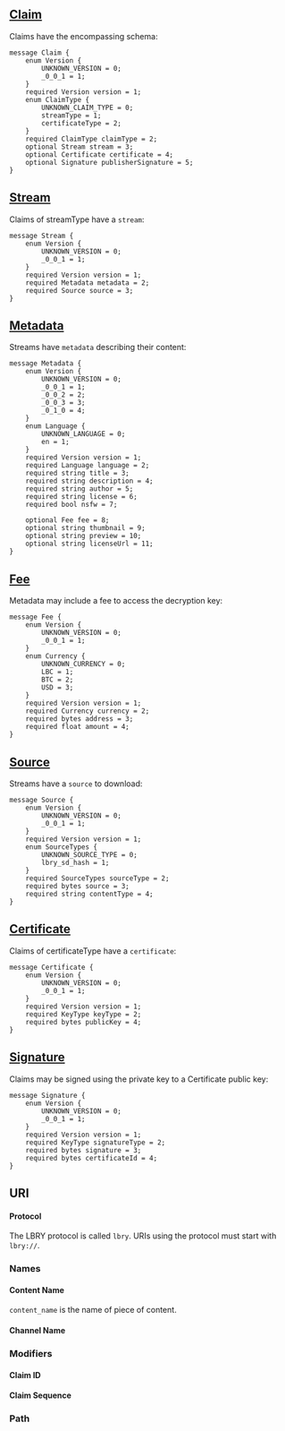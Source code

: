 ## [Claim](https://github.com/lbryio/lbryschema/blob/master/lbryschema/proto/claim.proto)
Claims have the encompassing schema:

    message Claim {
        enum Version {
            UNKNOWN_VERSION = 0;
            _0_0_1 = 1;
        }
        required Version version = 1;
        enum ClaimType {
            UNKNOWN_CLAIM_TYPE = 0;
            streamType = 1;
            certificateType = 2;
        }
        required ClaimType claimType = 2;
        optional Stream stream = 3;
        optional Certificate certificate = 4;
        optional Signature publisherSignature = 5;
    }



## [Stream](https://github.com/lbryio/lbryschema/blob/master/lbryschema/proto/stream.proto)
Claims of streamType have a `stream`:

    message Stream {
        enum Version {
            UNKNOWN_VERSION = 0;
            _0_0_1 = 1;
        }
        required Version version = 1;
        required Metadata metadata = 2;
        required Source source = 3;
    }

## [Metadata](https://github.com/lbryio/lbryschema/blob/master/lbryschema/proto/metadata.proto)
Streams have `metadata` describing their content:

    message Metadata {
        enum Version {
            UNKNOWN_VERSION = 0;
            _0_0_1 = 1;
            _0_0_2 = 2;
            _0_0_3 = 3;
            _0_1_0 = 4;
        }
        enum Language {
            UNKNOWN_LANGUAGE = 0;
            en = 1;
        }
        required Version version = 1;
        required Language language = 2;
        required string title = 3;
        required string description = 4;
        required string author = 5;
        required string license = 6;
        required bool nsfw = 7;
    
        optional Fee fee = 8;
        optional string thumbnail = 9;
        optional string preview = 10;
        optional string licenseUrl = 11;
    }

## [Fee](https://github.com/lbryio/lbryschema/blob/master/lbryschema/proto/fee.proto)
Metadata may include a fee to access the decryption key:

    message Fee {
        enum Version {
            UNKNOWN_VERSION = 0;
            _0_0_1 = 1;
        }
        enum Currency {
            UNKNOWN_CURRENCY = 0;
            LBC = 1;
            BTC = 2;
            USD = 3;
        }
        required Version version = 1;
        required Currency currency = 2;
        required bytes address = 3;
        required float amount = 4;
    }

## [Source](https://github.com/lbryio/lbryschema/blob/master/lbryschema/proto/source.proto)
Streams have a `source` to download:

    message Source {
        enum Version {
            UNKNOWN_VERSION = 0;
            _0_0_1 = 1;
        }
        required Version version = 1;
        enum SourceTypes {
            UNKNOWN_SOURCE_TYPE = 0;
            lbry_sd_hash = 1;
        }
        required SourceTypes sourceType = 2;
        required bytes source = 3;
        required string contentType = 4;
    }



## [Certificate](https://github.com/lbryio/lbryschema/blob/master/lbryschema/proto/certificate.proto)
Claims of certificateType have a `certificate`:

    message Certificate {
        enum Version {
            UNKNOWN_VERSION = 0;
            _0_0_1 = 1;
        }
        required Version version = 1;
        required KeyType keyType = 2;
        required bytes publicKey = 4;
    }

## [Signature](https://github.com/lbryio/lbryschema/blob/master/lbryschema/proto/signature.proto)
Claims may be signed using the private key to a Certificate public key:

    message Signature {
        enum Version {
            UNKNOWN_VERSION = 0;
            _0_0_1 = 1;
        }
        required Version version = 1;
        required KeyType signatureType = 2;
        required bytes signature = 3;
        required bytes certificateId = 4;
    }

 
## URI

#### Protocol

The LBRY protocol is called `lbry`. URIs using the protocol must start with `lbry://`.

### Names

#### Content Name
`content_name` is the name of piece of content. 

#### Channel Name

### Modifiers

#### Claim ID

#### Claim Sequence

### Path
